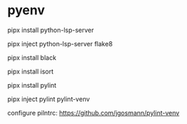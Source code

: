 # pyenv

pipx install python-lsp-server

pipx inject python-lsp-server flake8

pipx install black

pipx install isort

pipx install pylint

pipx inject pylint pylint-venv

configure pilntrc:
https://github.com/jgosmann/pylint-venv
